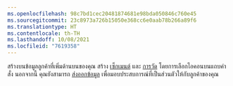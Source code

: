 ```yaml
---
ms.openlocfilehash: 98c7bd1cec20481874681e98bda050846c760e45
ms.sourcegitcommit: 23c8973a726b15050e368cc6e0aab78b266a89f6
ms.translationtype: HT
ms.contentlocale: th-TH
ms.lasthandoff: 10/08/2021
ms.locfileid: "7619358"
---
```

สร้างบนข้อมูลลูกค้าที่เพิ่มด้านบนของคุณ สร้าง [เซ็กเมนต์](../audience-insights/segments.md) และ [การวัด](../audience-insights/measures.md) โดยการเลือกไอคอนบนแถบคำสั่ง นอกจากนี้ คุณยังสามารถ [ส่งออกข้อมูล](../audience-insights/export-destinations.md) เพื่อมอบประสบการณ์ที่เป็นส่วนตัวให้กับลูกค้าของคุณ